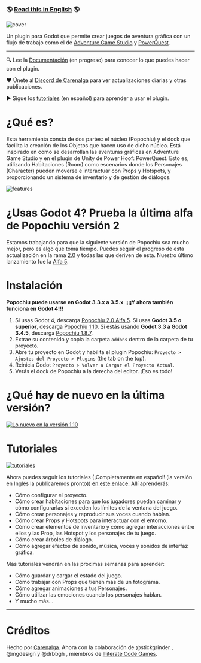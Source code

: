 ### 🌎 [Read this in English](./README.md) 🌎

![cover](https://github.com/mapedorr/popochiu/wiki/images/popochiu_hero-es.png "Popochiu")

Un plugin para Godot que permite crear juegos de aventura gráfica con un flujo de trabajo como el de [Adventure Game Studio](https://www.adventuregamestudio.co.uk/) y [PowerQuest](https://powerhoof.itch.io/powerquest).

---

🔍 Lee la [Documentación](https://github.com/mapedorr/popochiu/wiki) (en progreso) para conocer lo que puedes hacer con el plugin.

❤️ Únete al [Discord de Carenalga](https://discord.gg/Frv8C9Ters) para ver actualizaciones diarias y otras publicaciones.

▶️ Sigue los [tutoriales](https://www.youtube.com/playlist?list=PLH0IOYEunrBDz6h4G3vujEmQUZs8vLjz8) (en español) para aprender a usar el plugin.



# ¿Qué es?

Esta herramienta consta de dos partes: el núcleo (Popochiu) y el dock que facilita la creación de los Objetos que hacen uso de dicho núcleo. Está inspirado en como se desarrollan las aventuras gráficas en Adventure Game Studio y en el plugin de Unity de Power Hoof: PowerQuest. Esto es, utilizando Habitaciones (Room) como escenarios donde los Personajes (Character) pueden moverse e interactuar con Props y Hotspots, y proporcionando un sistema de inventario y de gestión de diálogos.

![features](https://github.com/mapedorr/popochiu/wiki/images/popochiu_list_of_features-es.png "Features")

# ¿Usas Godot 4? Prueba la última alfa de Popochiu versión 2

Estamos trabajando para que la siguiente versión de Popochiu sea mucho mejor, pero es algo que toma tiempo. Puedes seguir el progreso de esta actualización en la rama [2.0](https://github.com/mapedorr/popochiu/tree/2.0) y todas las que deriven de esta. Nuestro último lanzamiento fue la [Alfa 5](https://github.com/mapedorr/popochiu/releases/download/v2.0-alpha5/popochiu_v2.0-alpha5.zip).

# Instalación

**Popochiu puede usarse en Godot 3.3.x a 3.5.x**. **¡¡¡Y ahora también funciona en Godot 4!!!**

1. Si usas Godot 4, descarga [Popochiu 2.0 Alfa 5](https://github.com/mapedorr/popochiu/releases/download/v2.0-alpha5/popochiu_v2.0-alpha5.zip). Si usas **Godot 3.5 o superior**, descarga [Popochiu 1.10](https://github.com/mapedorr/popochiu/releases/download/v1.10.0/popochiu-v1.10.0.zip). Si estás usando **Godot 3.3 a Godot 3.4.5**, descarga [Popochiu 1.8.7](https://github.com/mapedorr/popochiu/releases/download/v1.8.7/popochiu-v1.8.7.zip).
2. Extrae su contenido y copia la carpeta `addons` dentro de la carpeta de tu proyecto.
3. Abre tu proyecto en Godot y habilita el plugin Popochiu: `Proyecto > Ajustes del Proyecto > Plugins` (the tab on the top).
4. Reinicia Godot `Proyecto > Volver a Cargar el Proyecto Actual`.
5. Verás el dock de Popochiu a la derecha del editor. ¡Eso es todo!



# ¿Qué hay de nuevo en la última versión?

[![Lo nuevo en la versión 1.10](https://github.com/mapedorr/popochiu/wiki/images/popochiu-v1.10_button-es.png)](https://youtu.be/0UBy9AoAk80 "Lo nuevo en la versión v1.10.0")



# Tutoriales

[![tutoriales](https://github.com/mapedorr/popochiu/wiki/images/popochiu_tutorials_button-es.png "Ir a los tutoriales")](https://www.youtube.com/playlist?list=PLH0IOYEunrBDz6h4G3vujEmQUZs8vLjz8)

Ahora puedes seguir los tutoriales (¡Completamente en español! (la versión en Inglés la publicaremos pronto)) [en este enlace](https://www.youtube.com/playlist?list=PLH0IOYEunrBDz6h4G3vujEmQUZs8vLjz8). Allí aprenderás:

- Cómo configurar el proyecto.
- Cómo crear habitaciones para que los jugadores puedan caminar y cómo configurarlas si exceden los límites de la ventana del juego.
- Cómo crear personajes y reproducir sus voces cuando hablan.
- Cómo crear Props y Hotspots para interactuar con el entorno.
- Cómo crear elementos de inventario y cómo agregar interacciones entre ellos y las Prop, las Hotspot y los personajes de tu juego.
- Cómo crear árboles de diálogo.
- Cómo agregar efectos de sonido, música, voces y sonidos de interfaz gráfica.

Más tutoriales vendrán en las próximas semanas para aprender:

- Cómo guardar y cargar el estado del juego.
- Cómo trabajar con Props que tienen más de un fotograma.
- Cómo agregar animaciones a tus Personajes.
- Cómo utilizar las emociones cuando los personajes hablan.
- Y mucho más...

---

# Créditos

Hecho por [Carenalga](https://mapedorr.itch.io).
Ahora con la colaboración de @stickgrinder , @mgdesign y @drbbgh , miembros de [Illiterate Code Games](https://illiteratecodegames.itch.io).
